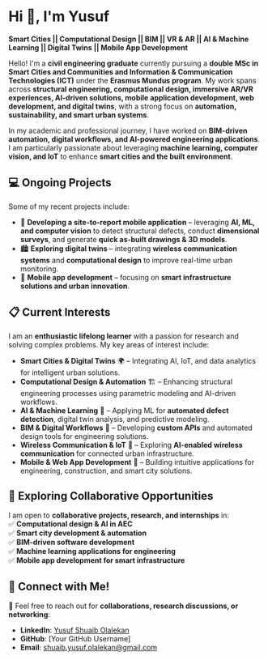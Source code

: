 # **Hi 👋, I'm Yusuf**  
**Smart Cities || Computational Design || BIM || VR & AR || AI & Machine Learning || Digital Twins || Mobile App Development**  

Hello! I'm a **civil engineering graduate** currently pursuing a **double MSc in Smart Cities and Communities and Information & Communication Technologies (ICT)** under the **Erasmus Mundus program**. My work spans across **structural engineering, computational design, immersive AR/VR experiences, AI-driven solutions, mobile application development, web development, and digital twins**, with a strong focus on **automation, sustainability, and smart urban systems**.

In my academic and professional journey, I have worked on **BIM-driven automation, digital workflows, and AI-powered engineering applications**. I am particularly passionate about leveraging **machine learning, computer vision, and IoT** to enhance **smart cities and the built environment**.  

## 💻 **Ongoing Projects**  
Some of my recent projects include:  
- 🚧 **Developing a site-to-report mobile application** – leveraging **AI, ML, and computer vision** to detect structural defects, conduct **dimensional surveys**, and generate **quick as-built drawings & 3D models**.  
- 🏙️ **Exploring digital twins** – integrating **wireless communication systems** and **computational design** to improve real-time urban monitoring.  
- 📱 **Mobile app development** – focusing on **smart infrastructure solutions and urban innovation**.  

## 📋 **Current Interests**  
I am an **enthusiastic lifelong learner** with a passion for research and solving complex problems. My key areas of interest include:  
- **Smart Cities & Digital Twins** 🌍 – Integrating AI, IoT, and data analytics for intelligent urban solutions.  
- **Computational Design & Automation** 🏗️ – Enhancing structural engineering processes using parametric modeling and AI-driven workflows.  
- **AI & Machine Learning** 🤖 – Applying ML for **automated defect detection**, digital twin analysis, and predictive modeling.  
- **BIM & Digital Workflows** 🔗 – Developing **custom APIs** and automated design tools for engineering solutions.  
- **Wireless Communication & IoT** 📡 – Exploring **AI-enabled wireless communication** for connected urban infrastructure.  
- **Mobile & Web App Development** 📲 – Building intuitive applications for engineering, construction, and smart city solutions.  

## 🎯 **Exploring Collaborative Opportunities**  
I am open to **collaborative projects, research, and internships** in:  
✅ **Computational design & AI in AEC**  
✅ **Smart city development & automation**  
✅ **BIM-driven software development**  
✅ **Machine learning applications for engineering**  
✅ **Mobile app development for smart infrastructure**  

## 🔗 **Connect with Me!**  
🚀 Feel free to reach out for **collaborations, research discussions, or networking**:  
- **LinkedIn**: [Yusuf Shuaib Olalekan](https://www.linkedin.com/in/yusuf-shuaib-olalekan)  
- **GitHub**: [Your GitHub Username]  
- **Email**: shuaib.yusuf.olalekan@gmail.com  




